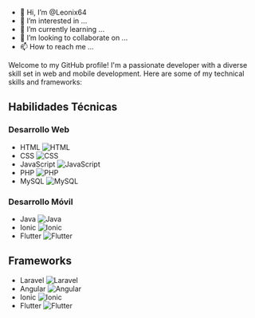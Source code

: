 - 👋 Hi, I’m @Leonix64
- 👀 I’m interested in ...
- 🌱 I’m currently learning ...
- 💞️ I’m looking to collaborate on ...
- 📫 How to reach me ...


Welcome to my GitHub profile! I'm a passionate developer with a diverse skill set in web and mobile development. Here are some of my technical skills and frameworks:

## Habilidades Técnicas

### Desarrollo Web
- HTML ![HTML](https://img.shields.io/badge/-HTML-orange)
- CSS ![CSS](https://img.shields.io/badge/-CSS-blue)
- JavaScript ![JavaScript](https://img.shields.io/badge/-JavaScript-yellow)
- PHP ![PHP](https://img.shields.io/badge/-PHP-purple)
- MySQL ![MySQL](https://img.shields.io/badge/-MySQL-blue)

### Desarrollo Móvil
- Java ![Java](https://img.shields.io/badge/-Java-red)
- Ionic ![Ionic](https://img.shields.io/badge/-Ionic-blue)
- Flutter ![Flutter](https://img.shields.io/badge/-Flutter-blue)

## Frameworks

- Laravel ![Laravel](https://img.shields.io/badge/-Laravel-red)
- Angular ![Angular](https://img.shields.io/badge/-Angular-red)
- Ionic ![Ionic](https://img.shields.io/badge/-Ionic-blue)
- Flutter ![Flutter](https://img.shields.io/badge/-Flutter-blue)

<!---
Leonix64/Leonix64 is a ✨ special ✨ repository because its `README.md` (this file) appears on your GitHub profile.
You can click the Preview link to take a look at your changes.
--->
